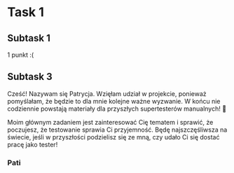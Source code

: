 # Task 1

## Subtask 1
1 punkt :(

## Subtask 3

Cześć! Nazywam się Patrycja. Wzięłam udział w projekcie, ponieważ pomyślałam, że będzie to dla mnie kolejne ważne wyzwanie. W końcu nie codziennie powstają materiały dla przyszłych supertesterów manualnych! 💪

Moim głównym zadaniem jest zainteresować Cię tematem i sprawić, że poczujesz, że testowanie sprawia Ci przyjemność. Będę najszczęśliwsza na świecie, jeśli w przyszłości podzielisz się ze mną, czy udało Ci się dostać pracę jako tester! 

### Pati
